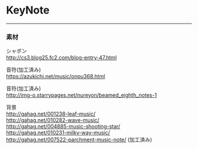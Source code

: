 # KeyNote

***
### 素材
シャボン  
http://cs3.blog25.fc2.com/blog-entry-47.html

音符(加工済み)  
https://azukichi.net/music/onpu368.html

音符(加工済み)  
http://img-o.starrypages.net/nureyon/beamed_eighth_notes-1

背景  
http://gahag.net/001238-leaf-music/  
http://gahag.net/010282-wave-music/  
http://gahag.net/004885-music-shooting-star/  
http://gahag.net/010231-milky-way-music/  
http://gahag.net/007522-parchment-music-note/ (加工済み)
